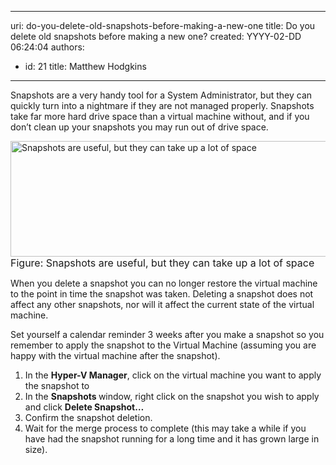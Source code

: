 

---
uri: do-you-delete-old-snapshots-before-making-a-new-one
title: Do you delete old snapshots before making a new one?
created: YYYY-02-DD 06:24:04
authors:
  - id: 21
    title: Matthew Hodgkins
---




<span class='intro'> Snapshots are a very handy tool for a System Administrator, but they can quickly turn into a nightmare if they are not managed properly. Snapshots take far more hard drive space than a virtual machine without, and if you don’t clean up your snapshots you may run out of drive space. 
 </span>


  <img width="631" height="185" alt="Snapshots are useful, but they can take up a lot of space" src="/PublishingImages/snapshot-avhds.jpg" /> <br>
<font class="ms-rteCustom-FigureNormal" size="+0">Figure&#58;&#160;Snapshots are useful, but they can take up a lot of space</font>
<p>When you delete a snapshot you can no longer restore the virtual machine to the point in time the snapshot was taken. Deleting a snapshot does not affect any other snapshots, nor will it affect the current state of the virtual machine.</p>
<p>Set yourself a calendar reminder 3 weeks after you make a snapshot so you remember to apply the snapshot to the Virtual Machine (assuming you are happy with the virtual machine after the snapshot).</p>
<ol>
    <li>In the <strong>Hyper-V Manager</strong>, click on the virtual machine you want to apply the snapshot to </li>
    <li>In the <strong>Snapshots </strong>window, right click on the snapshot you wish to apply and click <strong>Delete Snapshot…</strong> </li>
    <li>Confirm the snapshot deletion. </li>
    <li>Wait for the merge process to complete (this may take a while if you have had the snapshot running for a long time and it has grown large in size). </li>
</ol>




